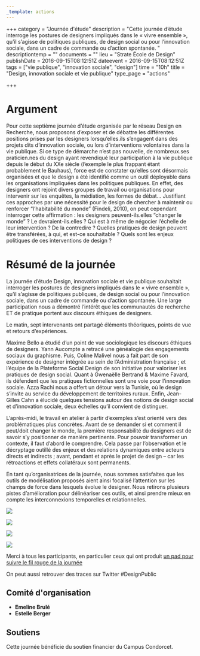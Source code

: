 ```yaml
---
_template: actions
---
```


+++
category = "Journée d'étude"
description = "Cette journée d’étude interroge les postures de designers impliqués dans le « vivre ensemble », qu’il s’agisse de politiques publiques, de design social ou pour l’innovation sociale, dans un cadre de commande ou d’action spontanée. "
descriptiontemp = ""
documents = ""
lieu = "Strate École de Design"
publishDate = 2016-09-15T08:12:51Z
dateevent = 2016-09-15T08:12:51Z
tags = ["vie publique", "innovation sociale", "design"]
time = "10h"
title = "Design, innovation sociale et vie publique"
type_page = "actions"

+++
# Argument

Pour cette septième journée d’étude organisée par le réseau Design en Recherche, nous proposons d’exposer et de débattre les différentes positions prises par les designers lorsqu’elles.ils s’engagent dans des projets dits d’innovation sociale, ou lors d’interventions volontaires dans la vie publique. Si ce type de démarche n’est pas nouvelle, de nombreux.ses praticien.nes du design ayant revendiqué leur participation à la vie publique depuis le début du XXe siècle (l’exemple le plus frappant étant probablement le Bauhaus), force est de constater qu’elles sont désormais organisées et que le design a été identifié comme un outil déployable dans les organisations impliquées dans les politiques publiques. En effet, des designers ont rejoint divers groupes de travail ou organisations pour intervenir sur les enquêtes, la médiation, les formes de débat... Justifiant ces approches par une nécessité pour le design de chercher à maintenir ou renforcer “l’habitabilité du monde” (Findeli, 2010), on peut cependant interroger cette affirmation : les designers peuvent-ils.elles “changer le monde” ? Le devraient-ils.elles ? Qui est à même de négocier l’échelle de leur intervention ? De la contredire ? Quelles pratiques de design peuvent être transférées, à qui, et est-ce souhaitable ? Quels sont les enjeux politiques de ces interventions de design ?

# Résumé de la journée

La journée d’étude Design, innovation sociale et vie publique souhaitait interroger les postures de designers impliqués dans le « vivre ensemble », qu’il s’agisse de politiques publiques, de design social ou pour l’innovation sociale, dans un cadre de commande ou d’action spontanée. Une large participation nous a démontré l’intérêt que les communautés de recherche ET de pratique portent aux discours éthiques de designers.

Le matin, sept intervenants ont partagé éléments théoriques, points de vue et retours d’expériences.

Maxime Bello a étudié d’un point de vue sociologique les discours éthiques de designers. Yann Aucompte a retracé une généalogie des engagements sociaux du graphisme. Puis, Coline Malivel nous a fait part de son expérience de designer intégrée au sein de l’Administration française ; et l’équipe de la Plateforme Social Design de son initiative pour valoriser les pratiques de design social. Quant à Gwenaëlle Bertrand & Maxime Favard, ils défendent que les pratiques fictionnelles sont une voie pour l’innovation sociale. Azza Rachi nous a offert un détour vers la Tunisie, où le design s’invite au service du développement de territoires ruraux. Enfin, Jean-Gilles Cahn a élucidé quelques tensions autour des notions de design social et d’innovation sociale, deux échelles qu’il convient de distinguer.

L’après-midi, le travail en atelier à partir d’exemples s’est orienté vers des problématiques plus concrètes. Avant de se demander si et comment il peut/doit changer le monde, la première responsabilité du designers est de savoir s’y positionner de manière pertinente. Pour pouvoir transformer un contexte, il faut d’abord le comprendre. Cela passe par l’observation et le décryptage outillé des enjeux et des relations dynamiques entre acteurs directs et indirects ; avant, pendant et après le projet de design – car les rétroactions et effets collatéraux sont permanents.

En tant qu’organisatrices de la journée, nous sommes satisfaites que les outils de modélisation proposés aient ainsi focalisé l’attention sur les champs de force dans lesquels évolue le designer. Nous retirons plusieurs pistes d’amélioration pour délinéariser ces outils, et ainsi prendre mieux en compte les interconnexions temporelles et relationnelles.

![](/images/design-innovationsociale-viepublique.jpeg)

![](/images/design-innovationsociale-viepublique2.jpeg)

![](/images/design-innovationsociale-viepublique3.jpeg)

![](/images/design-innovationsociale-viepublique4.jpeg)

Merci à tous les participants, en particulier ceux qui ont produit [un pad pour suivre le fil rouge de la journée](http://bit.ly/2ca8XRD)

On peut aussi retrouver des traces sur Twitter #DesignPublic

## Comité d'organisation

* **Emeline Brulé**
* **Estelle Berger**

## Soutiens

Cette journée bénéficie du soutien financier du Campus Condorcet.
